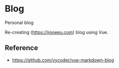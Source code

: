 # Blog

Personal blog

Re-creating (https://jioneeu.com) blog using Vue.

## Reference
- https://github.com/vycoder/vue-markdown-blog
